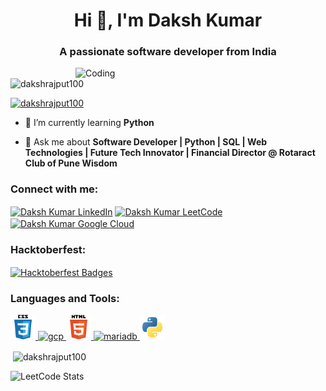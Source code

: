 <h1 align="center">Hi 👋, I'm Daksh Kumar</h1>
<h3 align="center">A passionate software developer from India</h3>
<img align="right" alt="Coding" width="400" src="https://cdn.dribbble.com/users/1162077/screenshots/3848914/programmer.gif">
<p align="left"> <img src="https://komarev.com/ghpvc/?username=dakshrajput100&label=Profile%20views&color=0e75b6&style=flat" alt="dakshrajput100" /> </p>

<p align="left"> <a href="https://github.com/ryo-ma/github-profile-trophy"><img src="https://github-profile-trophy.vercel.app/?username=dakshrajput100" alt="dakshrajput100" /></a> </p>

- 🌱 I’m currently learning **Python**

- 💬 Ask me about **Software Developer | Python | SQL | Web Technologies | Future Tech Innovator | Financial Director @ Rotaract Club of Pune Wisdom**

<h3 align="left">Connect with me:</h3>
<p align="left">
<a href="https://www.linkedin.com/in/daksh-kumar-1127681b4/" target="blank"><img align="center" src="https://raw.githubusercontent.com/rahuldkjain/github-profile-readme-generator/master/src/images/icons/Social/linked-in-alt.svg" alt="Daksh Kumar LinkedIn" height="30" width="40" /></a>
<a href="https://leetcode.com/u/dakshrajput100/" target="blank"><img align="center" src="https://raw.githubusercontent.com/rahuldkjain/github-profile-readme-generator/master/src/images/icons/Social/leet-code.svg" alt="Daksh Kumar LeetCode" height="30" width="40" /></a>
<a href="https://www.cloudskillsboost.google/public_profiles/35e935c5-4eb2-4f41-a320-8fc2c38c6f1b" target="blank"><img align="center" src="https://www.vectorlogo.zone/logos/google_cloud/google_cloud-icon.svg" alt="Daksh Kumar Google Cloud" height="30" width="40" /></a>
</p>

<h3 align="left"><b>Hacktoberfest:</b></h3>
<p align="left">
<a href="https://www.holopin.io/@dakshrajput100#badges" target="blank"><img align="center" src="https://holopin.me/dakshrajput100" alt="Hacktoberfest Badges" height="40" width="40" /></a>
</p>

<h3 align="left">Languages and Tools:</h3>
<p align="left">
  <a href="https://www.w3schools.com/css/" target="_blank" rel="noreferrer">
    <img src="https://raw.githubusercontent.com/devicons/devicon/master/icons/css3/css3-original-wordmark.svg" alt="css3" width="40" height="40"/> 
  </a> 
  <a href="https://cloud.google.com" target="_blank" rel="noreferrer">
    <img src="https://www.vectorlogo.zone/logos/google_cloud/google_cloud-icon.svg" alt="gcp" width="40" height="40"/> 
  </a> 
  <a href="https://www.w3.org/html/" target="_blank" rel="noreferrer">
    <img src="https://raw.githubusercontent.com/devicons/devicon/master/icons/html5/html5-original-wordmark.svg" alt="html5" width="40" height="40"/> 
  </a> 
  <a href="https://mariadb.org/" target="_blank" rel="noreferrer">
    <img src="https://www.vectorlogo.zone/logos/mariadb/mariadb-icon.svg" alt="mariadb" width="40" height="40"/> 
  </a> 
  <a href="https://www.python.org" target="_blank" rel="noreferrer">
    <img src="https://raw.githubusercontent.com/devicons/devicon/master/icons/python/python-original.svg" alt="python" width="40" height="40"/> 
  </a> 
</p>

<p>&nbsp;<img align="center" src="https://github-readme-stats.vercel.app/api?username=dakshrajput100&show_icons=true&locale=en" alt="dakshrajput100" /></p>

<p align="left">
<img src="https://leetcard.jacoblin.cool/dakshrajput100?theme=unicorn" alt="LeetCode Stats" />
</p>
